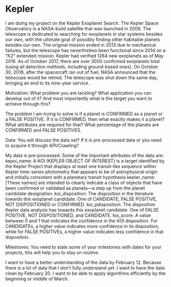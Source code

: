 # Kepler

I am doing my project on the Kepler Exoplanet Search. The Kepler Space Observatory is a NASA-build satellite that was launched in 2009. The telescope is dedicated to searching for exoplanets in star systems besides our own, with the ultimate goal of possibly finding other habitable planets besides our own. The original mission ended in 2013 due to mechanical failures, but the telescope has nevertheless been functional since 2014 on a "K2" extended mission.
Kepler had verified 1284 new exoplanets as of May 2016. As of October 2017, there are over 3000 confirmed exoplanets total (using all detection methods, including ground-based ones). On October 30, 2018, after the spacecraft ran out of fuel, NASA announced that the telescope would be retired. The telescope was shut down the same day, bringing an end to its nine-year service.

Motivation: What problem you are tackling? What application you can develop out 
of it? And most importantly what is the target you want to achieve through this?

The problem I am trying to solve is if a planet is CONFIRMED as a planet or a FALSE POSITIVE. If it is CONFIRMED, then what exactly makes it a planet? What attributes are required for that? What percentage of the planets are CONFIRMED and FALSE POSITIVES.

Data: You will discuss the data set? If it is pre-processed data or you need to acquire 
it through API/Crawling?

My data is pre-processed. Some of the important attributes of the data are: kepoi_name: A KOI (KEPLER OBJECT OF INTEREST) is a target identified by the Kepler Project that displays at least one transit-like sequence within Kepler time-series photometry that appears to be of astrophysical origin and initially consistent with a planetary transit hypothesis
kepler_name: [These names] are intended to clearly indicate a class of objects that have been confirmed or validated as planets—a step up from the planet candidate designation.
koi_disposition: The disposition in the literature towards this exoplanet candidate. One of CANDIDATE, FALSE POSITIVE, NOT DISPOSITIONED or CONFIRMED.
koi_pdisposition: The disposition Kepler data analysis has towards this exoplanet candidate. One of FALSE POSITIVE, NOT DISPOSITIONED, and CANDIDATE.
koi_score: A value between 0 and 1 that indicates the confidence in the KOI disposition. For CANDIDATEs, a higher value indicates more confidence in its disposition, while for FALSE POSITIVEs, a higher value indicates less confidence in that disposition.

Milestones: You need to state some of your milestones with dates for your projects, 
this will help you to stay on routine.

I want to have a better understanding of the data by February 12. Because there is a lot of data that I don’t fully understand yet.
I want to have the data clean by February 20.
I want to be able to apply algorithms efficiently by the beginning or middle of March.
